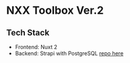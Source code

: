 # NXX Toolbox Ver.2
## Tech Stack
- Frontend: Nuxt 2
- Backend: Strapi with PostgreSQL [repo here](https://github.com/ALeafWolf/nxxtoolbox-cms)
